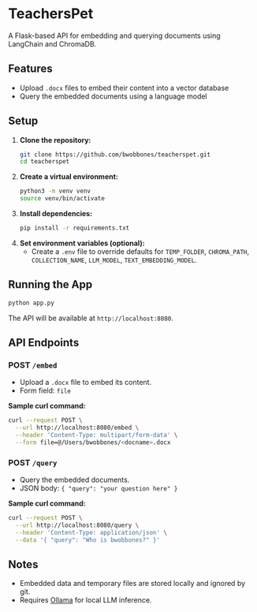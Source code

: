 # TeachersPet

A Flask-based API for embedding and querying documents using LangChain and ChromaDB.

## Features

- Upload `.docx` files to embed their content into a vector database
- Query the embedded documents using a language model

## Setup

1. **Clone the repository:**
   ```bash
   git clone https://github.com/bwobbones/teacherspet.git
   cd teacherspet
   ```
2. **Create a virtual environment:**
   ```bash
   python3 -m venv venv
   source venv/bin/activate
   ```
3. **Install dependencies:**
   ```bash
   pip install -r requirements.txt
   ```
4. **Set environment variables (optional):**
   - Create a `.env` file to override defaults for `TEMP_FOLDER`, `CHROMA_PATH`, `COLLECTION_NAME`, `LLM_MODEL`, `TEXT_EMBEDDING_MODEL`.

## Running the App

```bash
python app.py
```

The API will be available at `http://localhost:8080`.

## API Endpoints

### POST `/embed`

- Upload a `.docx` file to embed its content.
- Form field: `file`

**Sample curl command:**

```bash
curl --request POST \
  --url http://localhost:8080/embed \
  --header 'Content-Type: multipart/form-data' \
  --form file=@/Users/bwobbones/<docname>.docx
```

### POST `/query`

- Query the embedded documents.
- JSON body: `{ "query": "your question here" }`

**Sample curl command:**

```bash
curl --request POST \
  --url http://localhost:8080/query \
  --header 'Content-Type: application/json' \
  --data '{ "query": "Who is bwobbones?" }'
```

## Notes

- Embedded data and temporary files are stored locally and ignored by git.
- Requires [Ollama](https://ollama.com/) for local LLM inference.
